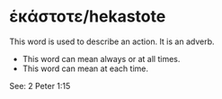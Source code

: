 # ἑκάστοτε/hekastote

This word is used to describe an action. It is an adverb.

* This word can mean always or at all times.
* This word can mean at each time. 

See: 2 Peter 1:15
